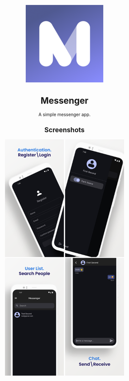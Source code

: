 <p align="middle" float="left">
    <img src="assets\logo\logo 1024x1024.png" alt="Preview 1" width="250">
</p>

<h1 align="center">Messenger</h1>

<div align="center">
  A simple messenger app.
</div>

<h2 align="center">Screenshots</h2>

<p align="middle" float="left">
  <img src="assets\previews\preview1.png" alt="Preview 1" width="190">
  <img src="assets\previews\preview2.png" alt="Preview 2" width="190">
  <img src="assets\previews\preview3.png" alt="Preview 3" width="190">
  <img src="assets\previews\preview4.png" alt="Preview 4" width="190">
</p>
